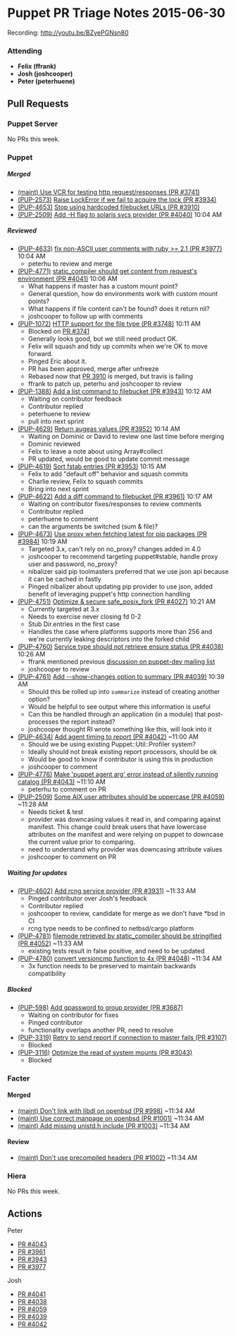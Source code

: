# Puppet PR Triage Notes 2015-06-30

Recording: http://youtu.be/BZyePGNsn80

### Attending

* **Felix (ffrank)**
* **Josh (joshcooper)**
* **Peter (peterhuene)**

## Pull Requests

### Puppet Server

No PRs this week.

### Puppet

##### Merged

* [(maint) Use VCR for testing http request/responses (PR #3741)](https://github.com/puppetlabs/puppet/pull/3741)
* [(PUP-2573)](https://tickets.puppetlabs.com/browse/PUP-2573) [Raise LockError if we fail to acquire the lock (PR #3934)](https://github.com/puppetlabs/puppet/pull/3934)
* [(PUP-4653)](https://tickets.puppetlabs.com/browse/PUP-4653) [Stop using hardcoded filebucket URLs (PR #3910)](https://github.com/puppetlabs/puppet/pull/3910)
* [(PUP-2509)](https://tickets.puppetlabs.com/browse/PUP-2509) [Add -H flag to solaris svcs provider (PR #4040)](https://github.com/puppetlabs/puppet/pull/4040) 10:04 AM

##### Reviewed

* [(PUP-4633)](https://tickets.puppetlabs.com/browse/PUP-4633) [fix non-ASCII user comments with ruby >= 2.1 (PR #3977)](https://github.com/puppetlabs/puppet/pull/3977) 10:04 AM
  - peterhu to review and merge
* [(PUP-4771)](https://tickets.puppetlabs.com/browse/PUP-4771) [static_compiler should get content from request's environment (PR #4041)](https://github.com/puppetlabs/puppet/pull/4041) 10:06 AM
  - What happens if master has a custom mount point?
  - General question, how do environments work with custom mount points?
  - What happens if file content can't be found? does it return nil?
  - joshcooper to follow up with comments
* [(PUP-1072)](https://tickets.puppetlabs.com/browse/PUP-1072) [HTTP support for the file type (PR #3748)](https://github.com/puppetlabs/puppet/pull/3748) 10:11 AM
  - Blocked on [PR #3741](https://github.com/puppetlabs/puppet/pull/3741)
  - Generally looks good, but we still need product OK.
  - Felix will squash and tidy up commits when we're OK to move forward.
  - Pinged Eric about it.
  - PR has been approved, merge after unfreeze
  - Rebased now that [PR 3910](https://github.com/puppetlabs/puppet/pull/3910) is merged, but travis is failing
  - ffrank to patch up, peterhu and joshcooper to review
* [(PUP-1388)](https://tickets.puppetlabs.com/browse/PUP-1388) [Add a list command to filebucket (PR #3943)](https://github.com/puppetlabs/puppet/pull/3943) 10:12 AM
  - Waiting on contributor feedback
  - Contributor replied
  - peterhuene to review
  - pull into next sprint
* [(PUP-4629)](https://tickets.puppetlabs.com/browse/PUP-4629) [Return augeas values (PR #3952)](https://github.com/puppetlabs/puppet/pull/3952) 10:14 AM
  - Waiting on Dominic or David to review one last time before merging
  - Dominic reviewed
  - Felix to leave a note about using Array#collect
  - PR updated, would be good to update commit message
* [(PUP-4619)](https://tickets.puppetlabs.com/browse/PUP-4619) [Sort fstab entries (PR #3953)](https://github.com/puppetlabs/puppet/pull/3953) 10:15 AM
  - Felix to add "default off" behavior and squash commits
  - Charlie review, Felix to squash commits
  - Bring into next sprint
* [(PUP-4622)](https://tickets.puppetlabs.com/browse/PUP-4622) [Add a diff command to filebucket (PR #3961)](https://github.com/puppetlabs/puppet/pull/3961) 10:17 AM
  - Waiting on contributor fixes/responses to review comments
  - Contributor replied
  - peterhuene to comment
  - can the arguments be switched (sum & file)?
* [(PUP-4673)](https://tickets.puppetlabs.com/browse/PUP-4673) [Use proxy when fetching latest for pip packages (PR #3984)](https://github.com/puppetlabs/puppet/pull/3984) 10:19 AM
  - Targeted 3.x, can't rely on no_proxy? changes added in 4.0
  - joshcooper to recommend targeting puppet#stable, handle proxy user and password, no_proxy?
  - nibalizer said pip toolmasters preferred that we use json api because it can be cached in fastly
  - Pinged nibalizer about updating pip provider to use json, added benefit of leveraging puppet's http connection handling
* [(PUP-4751)](https://tickets.puppetlabs.com/browse/PUP-4751) [Optimize & secure safe\_posix\_fork (PR #4027)](https://github.com/puppetlabs/puppet/pull/4027) 10:21 AM
  - Currently targeted at 3.x
  - Needs to exercise never closing fd 0-2
  - Stub Dir.entries in the first case
  - Handles the case where platforms supports more than 256 and we're currently leaking descriptors into the forked child
* [(PUP-4760)](https://tickets.puppetlabs.com/browse/PUP-4760) [Service type should not retrieve ensure status (PR #4038)](https://github.com/puppetlabs/puppet/pull/4038) 10:26 AM
  - ffrank mentioned previous [discussion on puppet-dev mailing list](https://groups.google.com/forum/#!msg/puppet-dev/P8ReCHvmd2o/FnKZ0bPxk5sJ)
  - joshcooper to review
* [(PUP-4761)](https://tickets.puppetlabs.com/browse/PUP-4761) [Add --show-changes option to summary (PR #4039)](https://github.com/puppetlabs/puppet/pull/4039) 10:39 AM
  - Should this be rolled up into `summarize` instead of creating another option?
  - Would be helpful to see output where this information is useful
  - Can this be handled through an application (in a module) that post-processes the report instead?
  - joshcooper thought RI wrote something like this, will look into it
* [(PUP-4634)](https://tickets.puppetlabs.com/browse/PUP-4634) [Add agent timing to report (PR #4042)](https://github.com/puppetlabs/puppet/pull/4042) ~11:00 AM
  - Should we be using existing Puppet::Util::Profiler system?
  - Ideally should not break existing report processors, should be ok
  - Would be good to know if contributor is using this in production
  - joshcooper to comment
* [(PUP-4776)](https://tickets.puppetlabs.com/browse/PUP-4776) [Make 'puppet agent arg' error instead of silently running catalog (PR #4043)](https://github.com/puppetlabs/puppet/pull/4043) ~11:10 AM
  - peterhu to comment on PR
* [(PUP-2509)](https://tickets.puppetlabs.com/browse/PUP-2509) [Some AIX user attributes should be uppercase (PR #4059)](https://github.com/puppetlabs/puppet/pull/4059) ~11:28 AM
  - Needs ticket & test
  - provider was downcasing values it read in, and comparing against manifest. This change could break users that have lowercase attributes on the manifest and were relying on puppet to downcase the current value prior to comparing.
  - need to understand why provider was downcasing attribute values
  - joshcooper to comment on PR

##### Waiting for updates

* [(PUP-4602)](https://tickets.puppetlabs.com/browse/PUP-4602) [Add rcng service provider (PR #3931)](https://github.com/puppetlabs/puppet/pull/3931) ~11:33 AM
  - Pinged contributor over Josh's feedback
  - Contributor replied
  - joshcooper to review, candidate for merge as we don't have *bsd in CI
  - rcng type needs to be confined to netbsd/cargo platform
* [(PUP-4781)](https://tickets.puppetlabs.com/browse/PUP-4781) [filemode retrieved by static_compiler should be stringified (PR #4052)](https://github.com/puppetlabs/puppet/pull/4052) ~11:33 AM
  - existing tests result in false positive, and need to be updated
* [(PUP-4780)](https://tickets.puppetlabs.com/browse/PUP-4780) [convert versioncmp function to 4x (PR #4048)](https://github.com/puppetlabs/puppet/pull/4048) ~11:34 AM
  - 3x function needs to be preserved to maintain backwards compatibility

##### Blocked

* [(PUP-598)](https://tickets.puppetlabs.com/browse/PUP-598) [Add gpassword to group provider (PR #3687)](https://github.com/puppetlabs/puppet/pull/3687)
  - Waiting on contributor for fixes
  - Pinged contributor
  - functionality overlaps another PR, need to resolve
* [(PUP-3319)](https://tickets.puppetlabs.com/browse/PUP-3319) [Retry to send report if connection to master fails (PR #3107)](https://github.com/puppetlabs/puppet/pull/3107)
  - Blocked
* [(PUP-3116)](https://tickets.puppetlabs.com/browse/PUP-3116) [Optimize the read of system mounts (PR #3043)](https://github.com/puppetlabs/puppet/pull/3043)
  - Blocked

### Facter

#### Merged

* [(maint) Don't link with libdl on openbsd (PR #998)](https://github.com/puppetlabs/facter/pull/998) ~11:34 AM
* [(maint) Use correct manpage on openbsd (PR #1001)](https://github.com/puppetlabs/facter/pull/1001) ~11:34 AM
* [(maint) Add missing unistd.h include (PR #1003)](https://github.com/puppetlabs/facter/pull/1003) ~11:34 AM

#### Review

* [(maint) Don't use precompiled headers (PR #1002)](https://github.com/puppetlabs/facter/pull/1002) ~11:34 AM

### Hiera

No PRs this week.

## Actions

Peter

* [PR #4043](https://github.com/puppetlabs/puppet/pull/4043)
* [PR #3961](https://github.com/puppetlabs/puppet/pull/3961)
* [PR #3943](https://github.com/puppetlabs/puppet/pull/3943)
* [PR #3977](https://github.com/puppetlabs/puppet/pull/3977)

Josh

* [PR #4041](https://github.com/puppetlabs/puppet/pull/4041)
* [PR #4038](https://github.com/puppetlabs/puppet/pull/4038)
* [PR #4059](https://github.com/puppetlabs/puppet/pull/4059)
* [PR #4039](https://github.com/puppetlabs/puppet/pull/4039)
* [PR #4042](https://github.com/puppetlabs/puppet/pull/4042)
